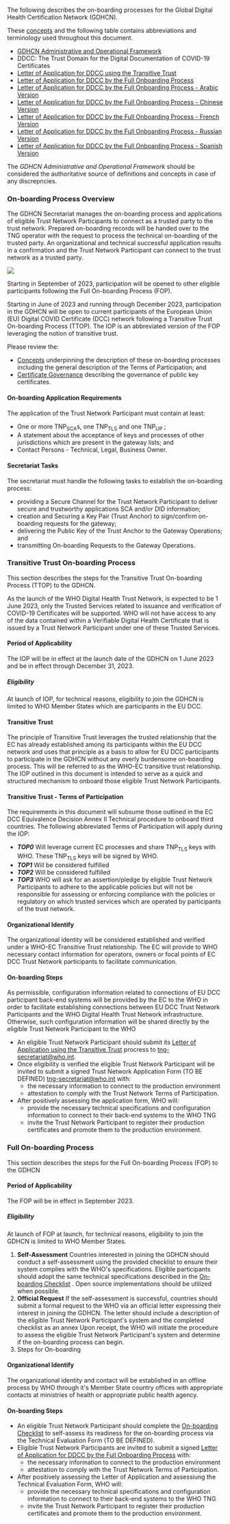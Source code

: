 



The following describes the on-boarding processes for the Global Digital Health Certification Network (GDHCN).

These [concepts](concepts.html) and the following table contains abbreviations and terminology used throughout this document.

* <a href="GDHCN_Administrative_and_Operational_Framework.pdf">GDHCN Administrative and Operational Framework</a>
* DDCC: The Trust Domain for the Digital Documentation of COVID-19 Certificates
* <a href="Letter_of_Application_Transitive_Trust.docx">Letter of Application for DDCC using the Transitive Trust</a> 
* <a href="Letter_of_Application_DDCC.docx">Letter of Application for DDCC by the Full Onboarding Process</a>
* <a href="https://github.com/WorldHealthOrganization/smart-trust/blob/Alhassan/input/pagecontent/Letter_of_Application_DDCC-Arabic.docx">Letter of Application for DDCC by the Full Onboarding Process - Arabic Version</a>
* <a href="https://github.com/WorldHealthOrganization/smart-trust/blob/Alhassan/input/pagecontent/Letter_of_Application_DDCC_Chinese.docx">Letter of Application for DDCC by the Full Onboarding Process - Chinese Version</a>
* <a href="https://github.com/WorldHealthOrganization/smart-trust/blob/Alhassan/input/pagecontent/Letter_of_Application_DDCC_French.docx">Letter of Application for DDCC by the Full Onboarding Process - French Version</a>
* <a href="https://github.com/WorldHealthOrganization/smart-trust/blob/Alhassan/input/pagecontent/Letter_of_Application_DDCC_Russian.docx">Letter of Application for DDCC by the Full Onboarding Process - Russian Version</a>
* <a href="https://github.com/WorldHealthOrganization/smart-trust/blob/Alhassan/input/pagecontent/Letter_of_Application_DDCC-Spanish.docx">Letter of Application for DDCC by the Full Onboarding Process - Spanish Version</a>



The <i>GDHCN Administrative and Operational Framework</i> should be considered the authoritative source of definitions and concepts in case of any discrepncies.
 
### On-boarding Process Overview

The GDHCN Secretariat manages the on-boarding process and applications of eligible Trust Network Participants to connect as a trusted party to the trust network. Prepared on-boarding records will be handed over to the TNG operator with the request to process the technical on-boarding of the trusted party. An organizational and technical successful application results in a confirmation and the Trust Network Participant can connect to the trust network as a trusted party.

<img src="OnboardingOverview.drawio.png" style="float:none; margin: 0px 0px 0px 0px;"/>

Starting in September of 2023, participation will be opened to other eligible participants following the Full On-boarding Process (FOP).

Starting in June of 2023 and running through December 2023, participation in the GDHCN will be open to current participants of the European Union (EU) Digital COVID Certificate (DCC) network following a Transitive Trust On-boarding Process (TTOP).  The IOP is an abbreviated version of the FOP leveraging the notion of transitive trust.

Please review the:
* [Concepts](concepts.html) underpinning the description of these on-boarding processes including the general description of the Terms of Participation; and
* [Certificate Governance](concepts_certificate_governance.html) describing the governance of public key certificates.


#### On-boarding Application Requirements

The application of the Trust Network Participant must contain at least:

* One or more TNP<sub>SCA</sub>s, one TNP<sub>TLS</sub> and one TNP<sub>UP</sub> ; 
* A statement about the acceptance of keys and processes of other jurisdictions which are present in the gateway lists; and
* Contact Persons - Technical, Legal, Business Owner.


#### Secretariat Tasks
The secretariat must handle the following tasks to establish the on-boarding process:

* providing a Secure Channel for the Trust Network Participant to deliver secure and trustworthy applications SCA and/or DID information; 
* creation and Securing a Key Pair (Trust Anchor)  to sign/confirm on-boarding requests for the gateway; 
* delivering the Public Key of the Trust Anchor to the Gateway Operations; and
* transmitting On-boarding Requests to the Gateway Operations.


### Transitive Trust On-boarding Process

This section describes the steps for the Transitive Trust On-boarding Process (TTOP) to the GDHCN.

As the launch of the WHO Digital Health Trust Network, is expected to be 1 June 2023, only the Trusted Services related to issuance and verification of COVID-19 Certificates will be supported.   WHO will not have access to any of the data contained within a Verifiable Digital Health Certificate that is issued by a Trust Network Participant under one of these Trusted Services.

#### Period of Applicability
The IOP will be in effect at the launch date of the GDHCN on 1 June 2023 and be in effect through December 31, 2023.

##### Eligibility
At launch of IOP, for technical reasons, eligibility to join the GDHCN is limited to WHO Member States which are participants in the EU DCC.


#### Transitive Trust
The principle of Transitive Trust leverages the trusted relationship that the EC has already established among its participants within the EU DCC network and uses that principle as a basis to allow for EU DCC participants to participate in the GDHCN without any overly burdensome on-boarding process. This will be referred to as the WHO-EC transitive trust relationship. The IOP outlined in this document is intended to serve as a quick and structured mechanism to onboard those eligible Trust Network Participants.

#### Transitive Trust -  Terms of Participation
The requirements in this document will subsume those outlined in the EC DCC Equivalence Decision Annex II Technical procedure to onboard third countries.  The following abbreviated Terms of Participation will apply during the IOP:
* ***TOP0***  Will leverage current EC processes and share TNP<sub>TLS</sub> keys with WHO.  These TNP<sub>TLS</sub> keys will be signed by WHO.
* ***TOP1***  Will be considered fulfilled 
* ***TOP2***  Will be considered fulfilled
* ***TOP3***  WHO will ask for an assertion/pledge by eligible Trust Network Participants to adhere to the applicable policies but will not be responsible for assessing or enforcing compliance with the policies or regulatory on which trusted services which are operated by participants of the trust network.


#### Organizational Identify
The organizational identity will be considered established and verified under a WHO-EC Transitive Trust relationship.   The EC will provide to WHO necessary contact information for operators, owners or focal points of EC DCC Trust Network participants to facilitate communication.


#### On-boarding Steps

As permissible, configuration information related to connections of EU DCC participant back-end systems will be provided by the EC to the WHO in order to facilitate establishing connections between EU DCC Trust Network Participants and the WHO Digital Health Trust Network infrastructure.  Otherwise, such configuration information will be shared directly by the eligible Trust Network Participant to the WHO


* An eligible Trust Network Participant should submit its <a href="Letter_of_Application_Transitive_Trust.docx">Letter of Application using the Transitive Trust</a> procress to tng-secretariat@who.int.
* Once eligibility is verified the eligible Trust Network Participant will be invited to submit a signed Trust Network Application Form (TO BE DEFINED) tng-secretariat@who.int with:
    * the necessary information to connect to the production environment
    * attestation to comply with the Trust Network Terms of Participation.
* After positively assessing the application form,  WHO will:
    * provide the necessary technical specifications and configuration information to connect to their back-end systems to the WHO TNG
    * invite the Trust Network Participant to register their production certificates and promote them to the production environment.




### Full On-boarding Process

This section describes the steps for the Full On-boarding Process (FOP)  to the GDHCN

#### Period of Applicability
The FOP will be in effect in September 2023.  

##### Eligibility
At launch of FOP at launch, for technical reasons, eligibility to join the GDHCN is limited to WHO Member States.



1. **Self-Assessment** Countries interested in joining the GDHCN should conduct a self-assessment using the provided checklist to ensure their system complies with the WHO's specifications. Eligible participants should adopt the same technical specifications described in the [On-boarding Checklist](concepts_onboarding_checklist.html) . Open source implementations should be utilized when possible.
2. **Official Request**  If the self-assessment is successful, countries should submit a formal request to the WHO via an official letter expressing their interest in joining the GDHCN. The letter should include a description of the eligible Trust Network Participant's system and the completed checklist as an annex Upon receipt, the WHO will initiate the procedure to assess the eligible Trust Network Participant's system and determine if the on-boarding process can begin.
3. Steps for On-boarding


#### Organizational Identify
The organizational identity and contact will be established in an offline process by WHO through it's Member State country offices with appropriate contacts at ministries of health or appropriate public health agency.

#### On-boarding Steps

* An eligible Trust Network Participant should complete the [On-boarding Checklist](concepts_onboarding_checklist.html) to self-assess its readiness for the on-boarding process via the Technical Evaluation Form (TO BE DEFINED).
* Eligible Trust Network Participants are invited to submit a signed <a href="Letter_of_Application_DDCC.docx">Letter of Application for DDCC by the Full Onboarding Process</a> with:
    * the necessary information to connect to the production environment
    * attestation to comply with the Trust Network Terms of Participation.
* After positively assessing the Letter of Application and assessiung the Technical Evaluation Form,  WHO will:
    * provide the necessary technical specifications and configuration information to connect to their back-end systems to the WHO TNG
    * invite the Trust Network Participant to register their production certificates and promote them to the production environment.


